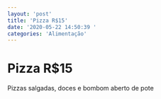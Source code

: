 ```yaml
---
layout: 'post'
title: 'Pizza R$15'
date: '2020-05-22 14:50:39 '
categories: 'Alimentação'
---
```


# Pizza R$15

Pizzas salgadas, doces e bombom aberto de pote 
